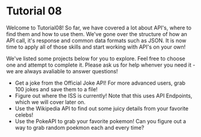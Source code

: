 # Tutorial 08

Welcome to Tutorial08! So far, we have covered a lot about API's, where to find them and how to use them. We've gone over the structure of how an API call, it's response and common data formats such as JSON. It is now time to apply all of those skills and start working with API's on your own!

We've listed some projects below for you to explore. Feel free to choose one and attempt to complete it. Please ask us for help whenver you need it - we are always avaliable to answer questions! 

- Get a joke from the Official Joke API! For more advanced users, grab 100 jokes and save them to a file!
- Figure out where the ISS is currently! Note that this uses API Endpoints, which we will cover later on. 
- Use the Wikipedia API to find out some juicy details from your favorite celebs!
- Use the PokeAPI to grab your favorite pokemon! Can you figure out a way to grab random poekmon each and every time?